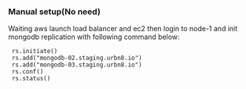 ### Manual setup(No need)

Waiting aws launch load balancer and ec2 then login to node-1 and init mongodb replication with following command below:


```
 rs.initiate()
 rs.add("mongodb-02.staging.urbn8.io")
 rs.add("mongodb-03.staging.urbn8.io")
 rs.conf()
 rs.status()

```

